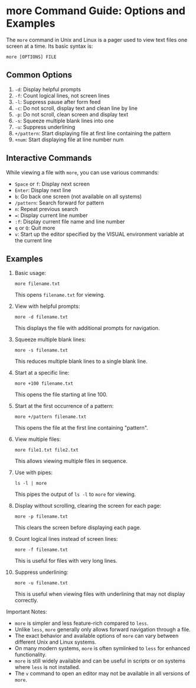 # more Command Guide: Options and Examples

The `more` command in Unix and Linux is a pager used to view text files one screen at a time. Its basic syntax is:

```
more [OPTIONS] FILE
```

## Common Options

1. `-d`: Display helpful prompts
2. `-f`: Count logical lines, not screen lines
3. `-l`: Suppress pause after form feed
4. `-c`: Do not scroll, display text and clean line by line
5. `-p`: Do not scroll, clean screen and display text
6. `-s`: Squeeze multiple blank lines into one
7. `-u`: Suppress underlining
8. `+/pattern`: Start displaying file at first line containing the pattern
9. `+num`: Start displaying file at line number num

## Interactive Commands

While viewing a file with `more`, you can use various commands:

- `Space` or `f`: Display next screen
- `Enter`: Display next line
- `b`: Go back one screen (not available on all systems)
- `/pattern`: Search forward for pattern
- `n`: Repeat previous search
- `=`: Display current line number
- `:f`: Display current file name and line number
- `q` or `Q`: Quit more
- `v`: Start up the editor specified by the VISUAL environment variable at the current line

## Examples

1. Basic usage:
   ```
   more filename.txt
   ```
   This opens `filename.txt` for viewing.

2. View with helpful prompts:
   ```
   more -d filename.txt
   ```
   This displays the file with additional prompts for navigation.

3. Squeeze multiple blank lines:
   ```
   more -s filename.txt
   ```
   This reduces multiple blank lines to a single blank line.

4. Start at a specific line:
   ```
   more +100 filename.txt
   ```
   This opens the file starting at line 100.

5. Start at the first occurrence of a pattern:
   ```
   more +/pattern filename.txt
   ```
   This opens the file at the first line containing "pattern".

6. View multiple files:
   ```
   more file1.txt file2.txt
   ```
   This allows viewing multiple files in sequence.

7. Use with pipes:
   ```
   ls -l | more
   ```
   This pipes the output of `ls -l` to `more` for viewing.

8. Display without scrolling, clearing the screen for each page:
   ```
   more -p filename.txt
   ```
   This clears the screen before displaying each page.

9. Count logical lines instead of screen lines:
   ```
   more -f filename.txt
   ```
   This is useful for files with very long lines.

10. Suppress underlining:
    ```
    more -u filename.txt
    ```
    This is useful when viewing files with underlining that may not display correctly.

Important Notes:
- `more` is simpler and less feature-rich compared to `less`.
- Unlike `less`, `more` generally only allows forward navigation through a file.
- The exact behavior and available options of `more` can vary between different Unix and Linux systems.
- On many modern systems, `more` is often symlinked to `less` for enhanced functionality.
- `more` is still widely available and can be useful in scripts or on systems where `less` is not installed.
- The `v` command to open an editor may not be available in all versions of `more`.

